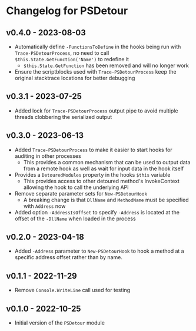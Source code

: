 # Changelog for PSDetour

## v0.4.0 - 2023-08-03

* Automatically define `-FunctionsToDefine` in the hooks being run with `Trace-PSDetourProcess`, no need to call `$this.State.GetFunction('Name')` to redefine it
  * `$this.State.GetFunction` has been removed and will no longer work
* Ensure the scriptblocks used with `Trace-PSDetourProcess` keep the original stacktrace locations for better debugging

## v0.3.1 - 2023-07-25

* Added lock for `Trace-PSDetourProcess` output pipe to avoid multiple threads clobbering the serialized output

## v0.3.0 - 2023-06-13

* Added `Trace-PSDetourProcess` to make it easier to start hooks for auditing in other processes
  * This provides a common mechanism that can be used to output data from a remote hook as well as wait for input data in the hook itself
* Provides a `DetouredModules` property in the hooks `$this` variable
  * This provides access to other detoured method's InvokeContext allowing the hook to call the underlying API
* Remove separate parameter sets for `New-PSDetourHook`
  * A breaking change is that `DllName` and `MethodName` must be specified with `Address` now
* Added option `-AddressIsOffset` to specify `-Address` is located at the offset of the `-DllName` when loaded in the process

## v0.2.0 - 2023-04-18

* Added `-Address` parameter to `New-PSDetourHook` to hook a method at a specific address offset rather than by name.

## v0.1.1 - 2022-11-29

* Remove `Console.WriteLine` call used for testing

## v0.1.0 - 2022-10-25

* Initial version of the `PSDetour` module
